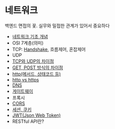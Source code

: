 # 네트워크
백엔드 면접의 꽃. 실무와 밀접한 관계가 있어서 중요하다

- [네트워크 기초 개념](https://github.com/AucSuSu/CS-study/blob/main/Network/network_basic.md)
- OSI 7계층(의미)
- TCP: [Handshake](https://github.com/AucSuSu/CS-study/blob/main/Network/network_tcp_3wayhandshaking.md), 흐름제어, 혼잡제어
- UDP
- [TCP와 UDP의 차이점](https://github.com/AucSuSu/CS-study/blob/main/Network/network_TCP%26UDP.md)
- [GET, POST 방식의 차이점](https://github.com/AucSuSu/CS-study/blob/main/Network/network_get&post.md)
- [http(메서드, 상태코드 등)](https://github.com/AucSuSu/CS-study/blob/main/Network/network_http_https.md)
- [http vs https](https://github.com/AucSuSu/CS-study/blob/main/Network/network_http_https.md)
- [DNS](https://github.com/AucSuSu/CS-study/blob/main/Network/network_DNS.md)
- [게이트웨이](https://github.com/AucSuSu/CS-study/blob/main/Network/netword_gateway.md)
- 프록시
- [CORS](https://github.com/AucSuSu/CS-study/blob/main/Network/netword_cors.md)
- [세션, 쿠키](https://github.com/AucSuSu/CS-study/blob/main/Network/network_cookie%20%26%20session.md)
- [JWT(Json Web Token)](https://github.com/AucSuSu/CS-study/blob/main/Network/network_JWT.md)
- RESTful API란?
